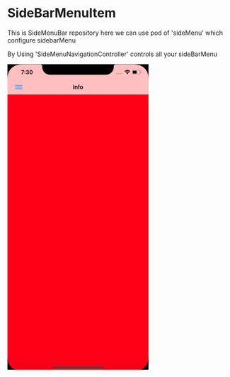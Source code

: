 # SideBarMenuItem
This is SideMenuBar repository here we can use pod of 'sideMenu' which configure sidebarMenu

By Using 'SideMenuNavigationController' controls all your sideBarMenu
  

![GitHub Logo](https://github.com/swapnilj1234/SideBarMenuItem/blob/master/Screenshot%202020-07-07%20at%207.30.39%20PM.png)
